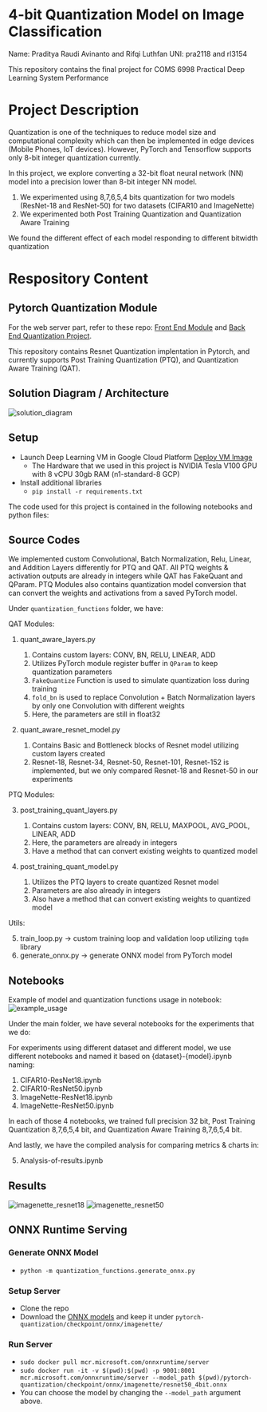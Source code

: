 # 4-bit Quantization Model on Image Classification

Name: Praditya Raudi Avinanto and Rifqi Luthfan
UNI: pra2118 and rl3154

This repository contains the final project for COMS 6998 Practical Deep Learning System Performance
# Project Description

Quantization is one of the techniques to reduce model size and computational complexity which can then be implemented in edge devices (Mobile Phones, IoT devices). However, PyTorch and Tensorflow supports only 8-bit integer quantization currently.

In this project, we explore converting a 32-bit float neural network (NN) model into a precision lower than 8-bit integer NN model.

1. We experimented using 8,7,6,5,4 bits quantization for two models (ResNet-18 and ResNet-50) for two datasets (CIFAR10 and ImageNette)
2. We experimented both Post Training Quantization and Quantization Aware Training

We found the different effect of each model responding to different bitwidth quantization


# Respository Content

## Pytorch Quantization Module
For the web server part, refer to these repo: [Front End Module](https://github.com/raudipra/front_end_quantization_project) and [Back End Quantization Project](https://github.com/raudipra/back_end_quantization_project).

This repository contains Resnet Quantization implentation in Pytorch, and currently supports Post Training Quantization (PTQ), and Quantization Aware Training (QAT).

## Solution Diagram / Architecture
![solution_diagram](./figures/solution_diagram.png)

## Setup
- Launch Deep Learning VM in Google Cloud Platform [Deploy VM Image](https://console.cloud.google.com/marketplace/product/click-to-deploy-images/deeplearning)
    - The Hardware that we used in this project is NVIDIA Tesla V100 GPU with 8 vCPU 30gb RAM (n1-standard-8 GCP)
- Install additional libraries
    - `pip install -r requirements.txt`

The code used for this project is contained in the following notebooks and python files:

## Source Codes

We implemented custom Convolutional, Batch Normalization, Relu, Linear, and Addition Layers differently for PTQ and QAT. All PTQ weights & activation outputs are already in integers while QAT has FakeQuant and QParam. PTQ Modules also contains quantization model conversion that can convert the weights and activations from a saved PyTorch model.

Under ```quantization_functions``` folder, we have:

QAT Modules:

1. quant_aware_layers.py
    1. Contains custom layers: CONV, BN, RELU, LINEAR, ADD
    2. Utilizes PyTorch module register buffer in `QParam` to keep quantization parameters
    3. `FakeQuantize` Function is used to simulate quantization loss during training
    4. `fold_bn` is used to replace Convolution + Batch Normalization layers by only one Convolution with different weights
    5. Here, the parameters are still in float32

2. quant_aware_resnet_model.py
    1. Contains Basic and Bottleneck blocks of Resnet model utilizing custom layers created
    2. Resnet-18, Resnet-34, Resnet-50, Resnet-101, Resnet-152 is implemented, but we only compared Resnet-18 and Resnet-50 in our experiments


PTQ Modules:

3. post_training_quant_layers.py
    1. Contains custom layers: CONV, BN, RELU, MAXPOOL, AVG_POOL, LINEAR, ADD
    2. Here, the parameters are already in integers
    3. Have a method that can convert existing weights to quantized model

4. post_training_quant_model.py
    1. Utilizes the PTQ layers to create quantized Resnet model
    2. Parameters are also already in integers
    3. Also have a method that can convert existing weights to quantized model

Utils:

5. train_loop.py -> custom training loop and validation loop utilizing `tqdm` library
6. generate_onnx.py -> generate ONNX model from PyTorch model

## Notebooks

Example of model and quantization functions usage in notebook:
![example_usage](./figures/model_usage_in_notebook.png)

Under the main folder, we have several notebooks for the experiments that we do:

For experiments using different dataset and different model, we use different notebooks and named it based on {dataset}-{model}.ipynb naming:

1. CIFAR10-ResNet18.ipynb
2. CIFAR10-ResNet50.ipynb
3. ImageNette-ResNet18.ipynb
4. ImageNette-ResNet50.ipynb

In each of those 4 notebooks, we trained full precision 32 bit, Post Training Quantization 8,7,6,5,4 bit, and Quantization Aware Training 8,7,6,5,4 bit.

And lastly, we have the compiled analysis for comparing metrics & charts in:

5. Analysis-of-results.ipynb

## Results

![imagenette_resnet18](./figures/effect_of_diff_bits/imagenette_resnet18.png)
![imagenette_resnet50](./figures/effect_of_diff_bits/imagenette_resnet50.png)


## ONNX Runtime Serving

### Generate ONNX Model
- `python -m quantization_functions.generate_onnx.py`

### Setup Server
- Clone the repo
- Download the [ONNX models](https://drive.google.com/drive/folders/1-Mc2gVb5yMWstdlm-MKFF3sgPEoFIxne?usp=sharing) and keep it under `pytorch-quantization/checkpoint/onnx/imagenette/`

### Run Server
- `sudo docker pull mcr.microsoft.com/onnxruntime/server`
- `sudo docker run -it -v $(pwd):$(pwd) -p 9001:8001 mcr.microsoft.com/onnxruntime/server --model_path $(pwd)/pytorch-quantization/checkpoint/onnx/imagenette/resnet50_4bit.onnx`
- You can choose the model by changing the `--model_path` argument above.

